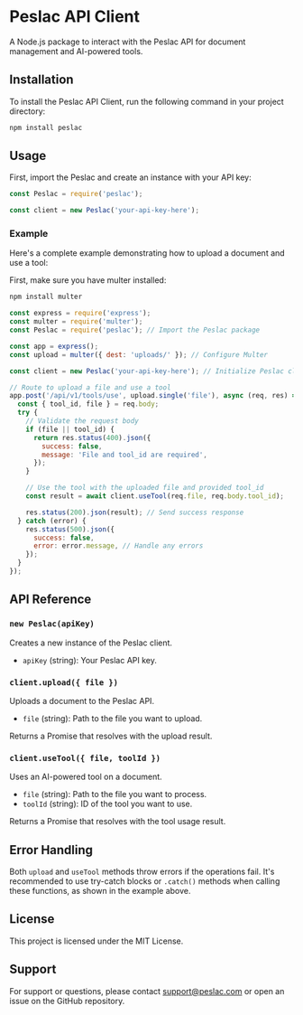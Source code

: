 # Peslac API Client

A Node.js package to interact with the Peslac API for document management and AI-powered tools.

## Installation

To install the Peslac API Client, run the following command in your project directory:

```bash
npm install peslac
```

## Usage

First, import the Peslac and create an instance with your API key:

```javascript
const Peslac = require('peslac');

const client = new Peslac('your-api-key-here');
```

### Example

Here's a complete example demonstrating how to upload a document and use a tool:

First, make sure you have multer installed:

```bash
npm install multer
```

```javascript
const express = require('express');
const multer = require('multer');
const Peslac = require('peslac'); // Import the Peslac package

const app = express();
const upload = multer({ dest: 'uploads/' }); // Configure Multer

const client = new Peslac('your-api-key-here'); // Initialize Peslac client

// Route to upload a file and use a tool
app.post('/api/v1/tools/use', upload.single('file'), async (req, res) => {
  const { tool_id, file } = req.body;
  try {
    // Validate the request body
    if (file || tool_id) {
      return res.status(400).json({
        success: false,
        message: 'File and tool_id are required',
      });
    }

    // Use the tool with the uploaded file and provided tool_id
    const result = await client.useTool(req.file, req.body.tool_id);

    res.status(200).json(result); // Send success response
  } catch (error) {
    res.status(500).json({
      success: false,
      error: error.message, // Handle any errors
    });
  }
});
```

## API Reference

### `new Peslac(apiKey)`

Creates a new instance of the Peslac client.

- `apiKey` (string): Your Peslac API key.

### `client.upload({ file })`

Uploads a document to the Peslac API.

- `file` (string): Path to the file you want to upload.

Returns a Promise that resolves with the upload result.

### `client.useTool({ file, toolId })`

Uses an AI-powered tool on a document.

- `file` (string): Path to the file you want to process.
- `toolId` (string): ID of the tool you want to use.

Returns a Promise that resolves with the tool usage result.

## Error Handling

Both `upload` and `useTool` methods throw errors if the operations fail. It's recommended to use try-catch blocks or `.catch()` methods when calling these functions, as shown in the example above.

## License

This project is licensed under the MIT License.

## Support

For support or questions, please contact [support@peslac.com](mailto:support@peslac.com) or open an issue on the GitHub repository.
